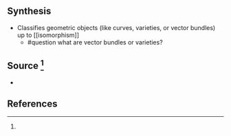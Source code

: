 ## Synthesis
- Classifies geometric objects (like curves, varieties, or vector bundles) up to [[isomorphism]]
	- #question what are vector bundles or varieties?
## Source [^1]
- 
## References

[^1]: 